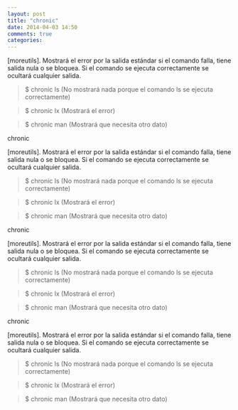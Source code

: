 ```yaml
---
layout: post
title: "chronic"
date: 2014-04-03 14:50
comments: true
categories: 
---
```

[moreutils]. Mostrará el error por la salida estándar si el comando falla, tiene salida nula o se bloquea. Si el comando se ejecuta correctamente se ocultará cualquier salida.

>$ chronic ls (No mostrará nada porque el comando ls se ejecuta correctamente)

>$ chronic lx (Mostrará el error)

>$ chronic man (Mostrará que necesita otro dato)

chronic

[moreutils]. Mostrará el error por la salida estándar si el comando falla, tiene salida nula o se bloquea. Si el comando se ejecuta correctamente se ocultará cualquier salida.

>$ chronic ls (No mostrará nada porque el comando ls se ejecuta correctamente)

>$ chronic lx (Mostrará el error)

>$ chronic man (Mostrará que necesita otro dato)

chronic

[moreutils]. Mostrará el error por la salida estándar si el comando falla, tiene salida nula o se bloquea. Si el comando se ejecuta correctamente se ocultará cualquier salida.

>$ chronic ls (No mostrará nada porque el comando ls se ejecuta correctamente)

>$ chronic lx (Mostrará el error)

>$ chronic man (Mostrará que necesita otro dato)

chronic

[moreutils]. Mostrará el error por la salida estándar si el comando falla, tiene salida nula o se bloquea. Si el comando se ejecuta correctamente se ocultará cualquier salida.

>$ chronic ls (No mostrará nada porque el comando ls se ejecuta correctamente)

>$ chronic lx (Mostrará el error)

>$ chronic man (Mostrará que necesita otro dato)


